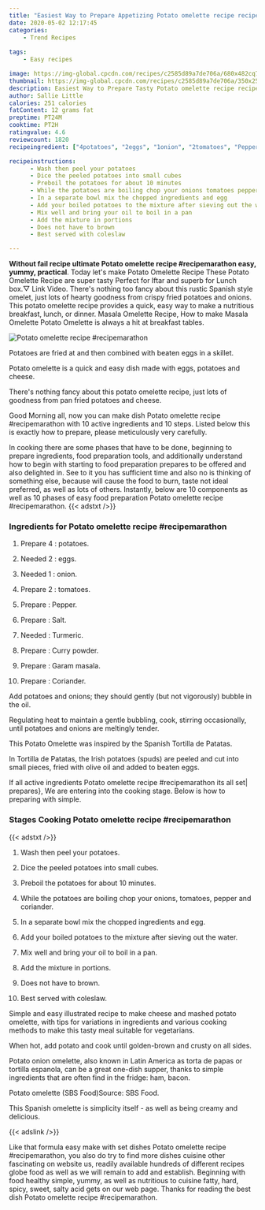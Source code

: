 ```yaml
---
title: "Easiest Way to Prepare Appetizing Potato omelette recipe recipemarathon"
date: 2020-05-02 12:17:45
categories:
    - Trend Recipes
    
tags:
    - Easy recipes

image: https://img-global.cpcdn.com/recipes/c2585d89a7de706a/680x482cq70/potato-omelette-recipe-recipemarathon-recipe-main-photo.jpg
thumbnail: https://img-global.cpcdn.com/recipes/c2585d89a7de706a/350x250cq70/potato-omelette-recipe-recipemarathon-recipe-main-photo.jpg
description: Easiest Way to Prepare Tasty Potato omelette recipe recipemarathon with 10 ingredients and 10 stages of easy cooking.
author: Sallie Little
calories: 251 calories
fatContent: 12 grams fat
preptime: PT24M
cooktime: PT2H
ratingvalue: 4.6
reviewcount: 1820
recipeingredient: ["4potatoes", "2eggs", "1onion", "2tomatoes", "Pepper", "Salt", "Turmeric", "Curry powder", "Garam masala", "Coriander"]

recipeinstructions: 
      - Wash then peel your potatoes 
      - Dice the peeled potatoes into small cubes 
      - Preboil the potatoes for about 10 minutes 
      - While the potatoes are boiling chop your onions tomatoes pepper and coriander 
      - In a separate bowl mix the chopped ingredients and egg 
      - Add your boiled potatoes to the mixture after sieving out the water 
      - Mix well and bring your oil to boil in a pan 
      - Add the mixture in portions 
      - Does not have to brown 
      - Best served with coleslaw

---
```




**Without fail recipe ultimate Potato omelette recipe #recipemarathon easy, yummy, practical**. Today let&#39;s make Potato Omelette Recipe These Potato Omelette Recipe are super tasty Perfect for Iftar and superb for Lunch box.▽ Link Video. There&#39;s nothing too fancy about this rustic Spanish style omelet, just lots of hearty goodness from crispy fried potatoes and onions. This potato omelette recipe provides a quick, easy way to make a nutritious breakfast, lunch, or dinner. Masala Omelette Recipe, How to make Masala Omelette Potato Omelette is always a hit at breakfast tables.


![Potato omelette recipe #recipemarathon](https://img-global.cpcdn.com/recipes/c2585d89a7de706a/680x482cq70/potato-omelette-recipe-recipemarathon-recipe-main-photo.jpg "Potato omelette recipe #recipemarathon")



Potatoes are fried at and then combined with beaten eggs in a skillet.

Potato omelette is a quick and easy dish made with eggs, potatoes and cheese.

There&#39;s nothing fancy about this potato omelette recipe, just lots of goodness from pan fried potatoes and cheese.


Good Morning all, now you can make dish Potato omelette recipe #recipemarathon with 10 active ingredients and 10 steps. Listed below this is exactly how to prepare, please meticulously very carefully.

In cooking there are some phases that have to be done, beginning to prepare ingredients, food preparation tools, and additionally understand how to begin with starting to food preparation prepares to be offered and also delighted in. See to it you has sufficient time and also no is thinking of something else, because will cause the food to burn, taste not ideal preferred, as well as lots of others. Instantly, below are 10 components as well as 10 phases of easy food preparation Potato omelette recipe #recipemarathon.
{{< adstxt />}}

### Ingredients for Potato omelette recipe #recipemarathon


1. Prepare 4 : potatoes.

1. Needed 2 : eggs.

1. Needed 1 : onion.

1. Prepare 2 : tomatoes.

1. Prepare  : Pepper.

1. Prepare  : Salt.

1. Needed  : Turmeric.

1. Prepare  : Curry powder.

1. Prepare  : Garam masala.

1. Prepare  : Coriander.


Add potatoes and onions; they should gently (but not vigorously) bubble in the oil.

Regulating heat to maintain a gentle bubbling, cook, stirring occasionally, until potatoes and onions are meltingly tender.

This Potato Omelette was inspired by the Spanish Tortilla de Patatas.

In Tortilla de Patatas, the Irish potatoes (spuds) are peeled and cut into small pieces, fried with olive oil and added to beaten eggs.


If all active ingredients Potato omelette recipe #recipemarathon its all set| prepares}, We are entering into the cooking stage. Below is how to preparing with simple.

### Stages Cooking Potato omelette recipe #recipemarathon

{{< adstxt />}}


1. Wash then peel your potatoes.



1. Dice the peeled potatoes into small cubes.



1. Preboil the potatoes for about 10 minutes.



1. While the potatoes are boiling chop your onions, tomatoes, pepper and coriander.



1. In a separate bowl mix the chopped ingredients and egg.



1. Add your boiled potatoes to the mixture after sieving out the water.



1. Mix well and bring your oil to boil in a pan.



1. Add the mixture in portions.



1. Does not have to brown.



1. Best served with coleslaw.




Simple and easy illustrated recipe to make cheese and mashed potato omelette, with tips for variations in ingredients and various cooking methods to make this tasty meal suitable for vegetarians.

When hot, add potato and cook until golden-brown and crusty on all sides.

Potato onion omelette, also known in Latin America as torta de papas or tortilla espanola, can be a great one-dish supper, thanks to simple ingredients that are often find in the fridge: ham, bacon.

Potato omelette (SBS Food)Source: SBS Food.

This Spanish omelette is simplicity itself - as well as being creamy and delicious.


{{< adslink />}}

Like that formula easy make with set dishes Potato omelette recipe #recipemarathon, you also do try to find more dishes cuisine other fascinating on website us, readily available hundreds of different recipes globe food as well as we will remain to add and establish. Beginning with food healthy simple, yummy, as well as nutritious to cuisine fatty, hard, spicy, sweet, salty acid gets on our web page. Thanks for reading the best dish Potato omelette recipe #recipemarathon.
